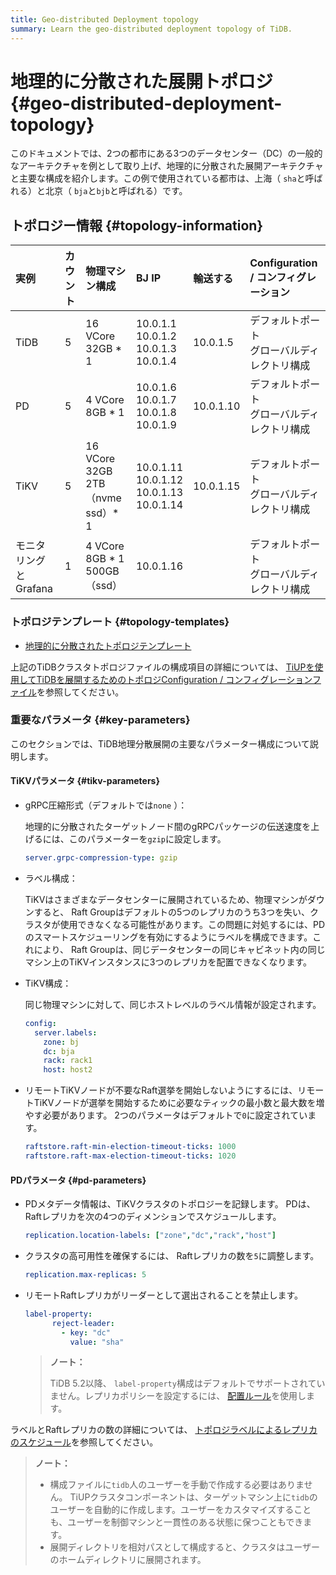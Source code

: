 ```yaml
---
title: Geo-distributed Deployment topology
summary: Learn the geo-distributed deployment topology of TiDB.
---
```


# 地理的に分散された展開トポロジ {#geo-distributed-deployment-topology}

このドキュメントでは、2つの都市にある3つのデータセンター（DC）の一般的なアーキテクチャを例として取り上げ、地理的に分散された展開アーキテクチャと主要な構成を紹介します。この例で使用されている都市は、上海（ `sha`と呼ばれる）と北京（ `bja`と`bjb`と呼ばれる）です。

## トポロジー情報 {#topology-information}

| 実例             | カウント | 物理マシン構成                        | BJ IP                                                  | 輸送する      | Configuration / コンフィグレーション |
| :------------- | :--- | :----------------------------- | :----------------------------------------------------- | :-------- | :------------------------- |
| TiDB           | 5    | 16 VCore 32GB * 1              | 10.0.1.1<br/> 10.0.1.2<br/> 10.0.1.3<br/> 10.0.1.4     | 10.0.1.5  | デフォルトポート<br/>グローバルディレクトリ構成 |
| PD             | 5    | 4 VCore 8GB * 1                | 10.0.1.6<br/> 10.0.1.7<br/> 10.0.1.8<br/> 10.0.1.9     | 10.0.1.10 | デフォルトポート<br/>グローバルディレクトリ構成 |
| TiKV           | 5    | 16 VCore 32GB 2TB（nvme ssd）* 1 | 10.0.1.11<br/> 10.0.1.12<br/> 10.0.1.13<br/> 10.0.1.14 | 10.0.1.15 | デフォルトポート<br/>グローバルディレクトリ構成 |
| モニタリングとGrafana | 1    | 4 VCore 8GB * 1 500GB（ssd）     | 10.0.1.16                                              |           | デフォルトポート<br/>グローバルディレクトリ構成 |

### トポロジテンプレート {#topology-templates}

-   [地理的に分散されたトポロジテンプレート](https://github.com/pingcap/docs/blob/master/config-templates/geo-redundancy-deployment.yaml)

上記のTiDBクラスタトポロジファイルの構成項目の詳細については、 [TiUPを使用してTiDBを展開するためのトポロジConfiguration / コンフィグレーションファイル](/tiup/tiup-cluster-topology-reference.md)を参照してください。

### 重要なパラメータ {#key-parameters}

このセクションでは、TiDB地理分散展開の主要なパラメーター構成について説明します。

#### TiKVパラメータ {#tikv-parameters}

-   gRPC圧縮形式（デフォルトでは`none` ）：

    地理的に分散されたターゲットノード間のgRPCパッケージの伝送速度を上げるには、このパラメーターを`gzip`に設定します。

    ```yaml
    server.grpc-compression-type: gzip
    ```

-   ラベル構成：

    TiKVはさまざまなデータセンターに展開されているため、物理マシンがダウンすると、 Raft Groupはデフォルトの5つのレプリカのうち3つを失い、クラスタが使用できなくなる可能性があります。この問題に対処するには、PDのスマートスケジューリングを有効にするようにラベルを構成できます。これにより、 Raft Groupは、同じデータセンターの同じキャビネット内の同じマシン上のTiKVインスタンスに3つのレプリカを配置できなくなります。

-   TiKV構成：

    同じ物理マシンに対して、同じホストレベルのラベル情報が設定されます。

    ```yaml
    config:
      server.labels:
        zone: bj
        dc: bja
        rack: rack1
        host: host2
    ```

-   リモートTiKVノードが不要なRaft選挙を開始しないようにするには、リモートTiKVノードが選挙を開始するために必要なティックの最小数と最大数を増やす必要があります。 2つのパラメータはデフォルトで`0`に設定されています。

    ```yaml
    raftstore.raft-min-election-timeout-ticks: 1000
    raftstore.raft-max-election-timeout-ticks: 1020
    ```

#### PDパラメータ {#pd-parameters}

-   PDメタデータ情報は、TiKVクラスタのトポロジーを記録します。 PDは、 Raftレプリカを次の4つのディメンションでスケジュールします。

    ```yaml
    replication.location-labels: ["zone","dc","rack","host"]
    ```

-   クラスタの高可用性を確保するには、 Raftレプリカの数を`5`に調整します。

    ```yaml
    replication.max-replicas: 5
    ```

-   リモートRaftレプリカがリーダーとして選出されることを禁止します。

    ```yaml
    label-property:
          reject-leader:
            - key: "dc"
              value: "sha"
    ```

    > **ノート：**
    >
    > TiDB 5.2以降、 `label-property`構成はデフォルトでサポートされていません。レプリカポリシーを設定するには、 [配置ルール](/configure-placement-rules.md)を使用します。

ラベルとRaftレプリカの数の詳細については、 [トポロジラベルによるレプリカのスケジュール](/schedule-replicas-by-topology-labels.md)を参照してください。

> **ノート：**
>
> -   構成ファイルに`tidb`人のユーザーを手動で作成する必要はありません。 TiUPクラスタコンポーネントは、ターゲットマシン上に`tidb`のユーザーを自動的に作成します。ユーザーをカスタマイズすることも、ユーザーを制御マシンと一貫性のある状態に保つこともできます。
> -   展開ディレクトリを相対パスとして構成すると、クラスタはユーザーのホームディレクトリに展開されます。
